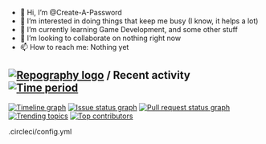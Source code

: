 - 👋 Hi, I’m @Create-A-Password
- 👀 I’m interested in doing things that keep me busy (I know, it helps a lot)
- 🌱 I’m currently learning Game Development, and some other stuff
- 💞️ I’m looking to collaborate on nothing right now
- 📫 How to reach me: Nothing yet

<!---
Create-A-Password/Create-A-Password is a ✨ special ✨ repository because its `README.md` (this file) appears on your GitHub profile.
You can click the Preview link to take a look at your changes.
--->

## [![Repography logo](https://images.repography.com/logo.svg)](https://repography.com) / Recent activity [![Time period](https://images.repography.com/25001769/Create-A-Password/Create-A-Password/recent-activity/a8b65166b75992b222d700bcbe9d84f2_badge.svg)](https://repography.com)
[![Timeline graph](https://images.repography.com/25001769/Create-A-Password/Create-A-Password/recent-activity/a8b65166b75992b222d700bcbe9d84f2_timeline.svg)](https://github.com/Create-A-Password/Create-A-Password/commits)
[![Issue status graph](https://images.repography.com/25001769/Create-A-Password/Create-A-Password/recent-activity/a8b65166b75992b222d700bcbe9d84f2_issues.svg)](https://github.com/Create-A-Password/Create-A-Password/issues)
[![Pull request status graph](https://images.repography.com/25001769/Create-A-Password/Create-A-Password/recent-activity/a8b65166b75992b222d700bcbe9d84f2_prs.svg)](https://github.com/Create-A-Password/Create-A-Password/pulls)
[![Trending topics](https://images.repography.com/25001769/Create-A-Password/Create-A-Password/recent-activity/a8b65166b75992b222d700bcbe9d84f2_words.svg)](https://github.com/Create-A-Password/Create-A-Password/commits)
[![Top contributors](https://images.repography.com/25001769/Create-A-Password/Create-A-Password/recent-activity/a8b65166b75992b222d700bcbe9d84f2_users.svg)](https://github.com/Create-A-Password/Create-A-Password/graphs/contributors)


.circleci/config.yml

